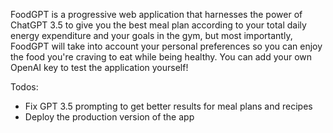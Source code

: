 FoodGPT is a progressive web application that harnesses the power of ChatGPT 3.5 to give you the best meal plan according to your total daily energy expenditure and your goals in the gym, but most importantly, FoodGPT will take into account your personal preferences so you can enjoy the food you're craving to eat while being healthy.
You can add your own OpenAI key to test the application yourself!

Todos:
- Fix GPT 3.5 prompting to get better results for meal plans and recipes
- Deploy the production version of the app
